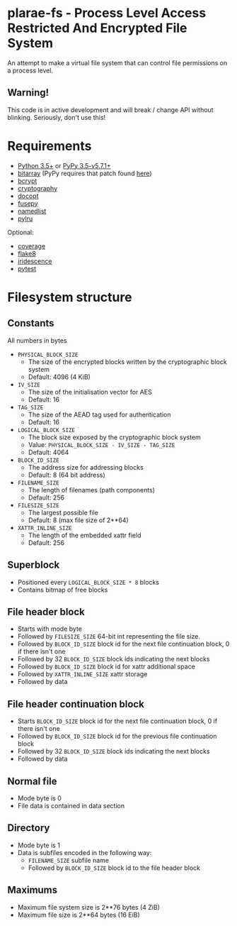 plarae-fs - Process Level Access Restricted And Encrypted File System
=====================================================================

An attempt to make a virtual file system that can control file permissions on a process level.

Warning!
--------

This code is in active development and will break / change API without blinking. Seriously, don't use this!

Requirements
============

 - [Python 3.5+](https://www.python.org/) or [PyPy 3.5-v5.7.1+](http://pypy.org/)
 - [bitarray](https://pypi.python.org/pypi/bitarray) (PyPy requires that patch found [here](https://github.com/ilanschnell/bitarray/pull/47))
 - [bcrypt](https://pypi.python.org/pypi/bcrypt)
 - [cryptography](https://pypi.python.org/pypi/cryptography)
 - [docopt](https://pypi.python.org/pypi/docopt)
 - [fusepy](https://pypi.python.org/pypi/fusepy)
 - [namedlist](https://pypi.python.org/pypi/namedlist)
 - [pylru](https://pypi.python.org/pypi/pylru)

Optional:

 - [coverage](https://pypi.python.org/pypi/coverage)
 - [flake8](https://pypi.python.org/pypi/flake8)
 - [iridescence](https://github.com/matsjoyce/iridescence)
 - [pytest](https://pypi.python.org/pypi/pytest)


Filesystem structure
====================

Constants
---------

All numbers in bytes

 - `PHYSICAL_BLOCK_SIZE`
     - The size of the encrypted blocks written by the cryptographic block system
     - Default: 4096 (4 KiB)
 - `IV_SIZE`
     - The size of the initialisation vector for AES
     - Default: 16
 - `TAG_SIZE`
     - The size of the AEAD tag used for authentication
     - Default: 16
 - `LOGICAL_BLOCK_SIZE`
     - The block size exposed by the cryptographic block system
     - Value: `PHYSICAL_BLOCK_SIZE - IV_SIZE - TAG_SIZE`
     - Default: 4064
 - `BLOCK_ID_SIZE`
     - The address size for addressing blocks
     - Default: 8 (64 bit address)
 - `FILENAME_SIZE`
     - The length of filenames (path components)
     - Default: 256
 - `FILESIZE_SIZE`
     - The largest possible file
     - Default: 8 (max file size of 2**64)
 - `XATTR_INLINE_SIZE`
     - The length of the embedded xattr field
     - Default: 256

Superblock
----------

 - Positioned every `LOGICAL_BLOCK_SIZE * 8` blocks
 - Contains bitmap of free blocks

File header block
-----------------

 - Starts with mode byte
 - Followed by `FILESIZE_SIZE` 64-bit int representing the file size.
 - Followed by `BLOCK_ID_SIZE` block id for the next file continuation block, 0 if there isn't one
 - Followed by 32 `BLOCK_ID_SIZE` block ids indicating the next blocks
 - Followed by `BLOCK_ID_SIZE` block id for xattr additional space
 - Followed by `XATTR_INLINE_SIZE` xattr storage
 - Followed by data

File header continuation block
------------------------------

 - Starts `BLOCK_ID_SIZE` block id for the next file continuation block, 0 if there isn't one
 - Followed by `BLOCK_ID_SIZE` block id for the previous file continuation block
 - Followed by 32 `BLOCK_ID_SIZE` block ids indicating the next blocks
 - Followed by data

Normal file
-----------

 - Mode byte is 0
 - File data is contained in data section

Directory
---------

 - Mode byte is 1
 - Data is subfiles encoded in the following way:
     - `FILENAME_SIZE` subfile name
     - Followed by `BLOCK_ID_SIZE` block id to the file header block

Maximums
--------

 - Maximum file system size is 2**76 bytes (4 ZiB)
 - Maximum file size is 2**64 bytes (16 EiB)
